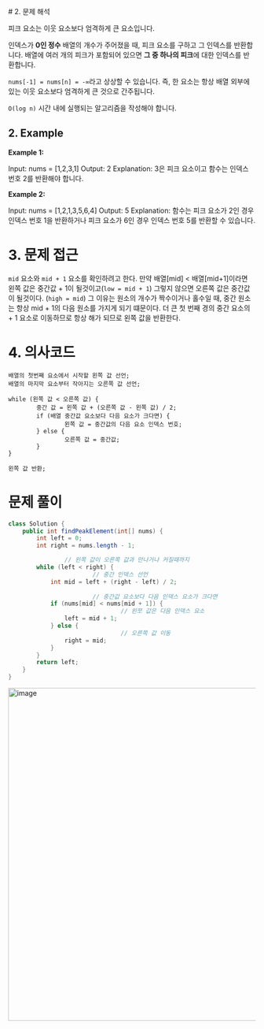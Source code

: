 ​# 2. 문제 해석

피크 요소는 이웃 요소보다 엄격하게 큰 요소입니다.

인덱스가 **0인 정수** 배열의 개수가 주어졌을 때, 피크 요소를 구하고 그 인덱스를 반환합니다. 배열에 여러 개의 피크가 포함되어 있으면 **그 중 하나의 피크**에 대한 인덱스를 반환합니다.

`nums[-1] = nums[n] = -∞`라고 상상할 수 있습니다. 즉, 한 요소는 항상 배열 외부에 있는 이웃 요소보다 엄격하게 큰 것으로 간주됩니다.

`O(log n)` 시간 내에 실행되는 알고리즘을 작성해야 합니다.

## 2. Example
**Example 1:**

Input: nums = [1,2,3,1]
Output: 2
Explanation: 3은 피크 요소이고 함수는 인덱스 번호 2를 반환해야 합니다.

**Example 2:**

Input: nums = [1,2,1,3,5,6,4]
Output: 5
Explanation: 함수는 피크 요소가 2인 경우 인덱스 번호 1을 반환하거나 피크 요소가 6인 경우 인덱스 번호 5를 반환할 수 있습니다.

# 3. 문제 접근
`mid` 요소와 `mid + 1` 요소를 확인하려고 한다.
만약 배열[mid] < 배열[mid+1]이라면 왼쪽 값은 중간값 + 1이 될것이고(`low = mid + 1`) 그렇지 않으면 오른쪽 값은 중간값이 될것이다. (`high = mid`)
그 이유는 원소의 개수가 짝수이거나 홀수일 때, 중간 원소는 항상 mid + 1의 다음 원소를 가지게 되기 떄문이다.
더 큰 첫 번째 경의 중간 요소의 + 1 요소로 이동하므로 항상 해가 되므로 왼쪽 값을 반환한다.

# 4. 의사코드
```
배열의 첫번째 요소에서 시작할 왼쪽 값 선언;
배열의 마지막 요소부터 작아지는 오른쪽 값 선언;

while (왼쪽 값 < 오른쪽 값) {
		중간 값 = 왼쪽 값 + (오른쪽 값 - 왼쪽 값) / 2;
		if (배열 중간값 요소보다 다음 요소가 크다면) {
				왼쪽 값 = 중간값의 다음 요소 인덱스 번호;
		} else {
				오른쪽 값 = 중간값;
		}
}

왼쪽 값 반환;
```

# 문제 풀이
```java
class Solution {
    public int findPeakElement(int[] nums) {
        int left = 0;
        int right = nums.length - 1;

				// 왼쪽 값이 오른쪽 값과 만나거나 커질때까지
        while (left < right) {
						// 중간 인덱스 선언
            int mid = left + (right - left) / 2;
						
						// 중간값 요소보다 다음 인덱스 요소가 크다면
            if (nums[mid] < nums[mid + 1]) {
								// 왼쪼 값은 다음 인덱스 요소
                left = mid + 1;
            } else {
								// 오른쪽 값 이동
                right = mid;
            }
        }
        return left;
    }
}
```
<img width="676" alt="image" src="https://github.com/ironReal/LeetHub/assets/46087207/adca9c5a-43bd-4909-94e6-bf27819113b7">

